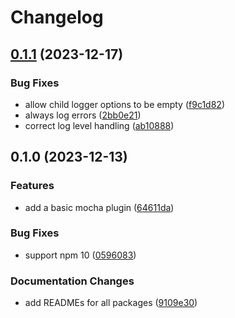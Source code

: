 # Changelog

## [0.1.1](https://github.com/rowanmanning/toolchain/compare/logger-v0.1.0...logger-v0.1.1) (2023-12-17)


### Bug Fixes

* allow child logger options to be empty ([f9c1d82](https://github.com/rowanmanning/toolchain/commit/f9c1d82d28b520f24a4069b125cdb3ddcd214aa1))
* always log errors ([2bb0e21](https://github.com/rowanmanning/toolchain/commit/2bb0e21061f1a44dd7bc6f9af23b78946387819c))
* correct log level handling ([ab10888](https://github.com/rowanmanning/toolchain/commit/ab1088818d261b3ae170045a5d1c1b911b020ab6))

## 0.1.0 (2023-12-13)


### Features

* add a basic mocha plugin ([64611da](https://github.com/rowanmanning/toolchain/commit/64611da7a75368a53ad73b38806409760304b0ac))


### Bug Fixes

* support npm 10 ([0596083](https://github.com/rowanmanning/toolchain/commit/05960837bbf1637f258a4080971b3f36364dc2cd))


### Documentation Changes

* add READMEs for all packages ([9109e30](https://github.com/rowanmanning/toolchain/commit/9109e304fb3b2d1a810e1fc948fef2b325be1099))
